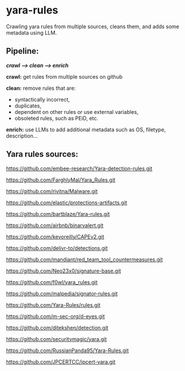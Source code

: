 # yara-rules

Crawling yara rules from multiple sources, cleans them, and adds some metadata using LLM.

## Pipeline:

***crawl --> clean --> enrich***

**crawl:** get rules from multiple sources on github

**clean:** remove rules that are:
- syntactically incorrect,
- duplicates,
- dependent on other rules or use external variables,
- obsoleted rules, such as PEiD, etc.

**enrich:** use LLMs to add additional metadata such as OS, filetype, description...

## Yara rules sources:

https://github.com/embee-research/Yara-detection-rules.git

https://github.com/FarghlyMal/Yara_Rules.git

https://github.com/rivitna/Malware.git

https://github.com/elastic/protections-artifacts.git

https://github.com/bartblaze/Yara-rules.git

https://github.com/airbnb/binaryalert.git

https://github.com/kevoreilly/CAPEv2.git

https://github.com/delivr-to/detections.git

https://github.com/mandiant/red_team_tool_countermeasures.git

https://github.com/Neo23x0/signature-base.git

https://github.com/f0wl/yara_rules.git

https://github.com/malpedia/signator-rules.git

https://github.com/Yara-Rules/rules.git

https://github.com/m-sec-org/d-eyes.git

https://github.com/ditekshen/detection.git

https://github.com/securitymagic/yara.git

https://github.com/RussianPanda95/Yara-Rules.git

https://github.com/JPCERTCC/jpcert-yara.git
